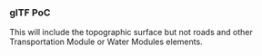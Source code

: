 ### glTF PoC

This will include the topographic surface but not roads and other Transportation Module or Water Modules elements.
